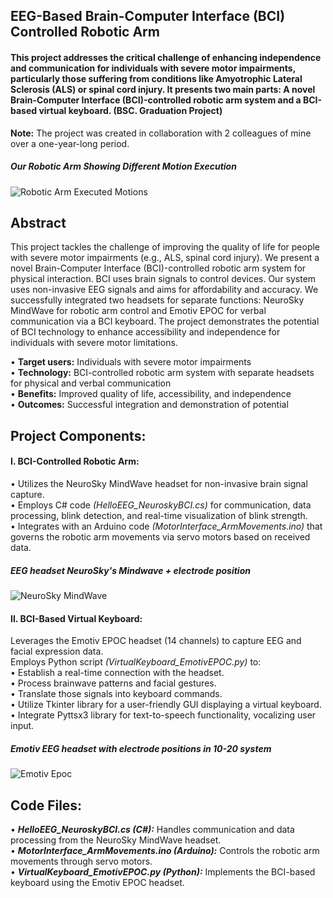 ## EEG-Based Brain-Computer Interface (BCI) Controlled Robotic Arm

#### This project addresses the critical challenge of enhancing independence and communication for individuals with severe motor impairments, particularly those suffering from conditions like Amyotrophic Lateral Sclerosis (ALS) or spinal cord injury. It presents two main parts: A novel Brain-Computer Interface (BCI)-controlled robotic arm system and a BCI-based virtual keyboard. (BSC. Graduation Project)

**Note:** The project was created in collaboration with 2 colleagues of mine over a one-year-long period.

##### Our Robotic Arm Showing Different Motion Execution
![Robotic Arm Executed Motions](https://imgur.com/enYOTtZ.png)
## Abstract

This project tackles the challenge of improving the quality of life for people with severe motor impairments (e.g., ALS, spinal cord injury). We present a novel Brain-Computer Interface (BCI)-controlled robotic arm system for physical interaction.  BCI uses brain signals to control devices.  Our system uses non-invasive EEG signals and aims for affordability and accuracy.  We successfully integrated two headsets for separate functions: NeuroSky MindWave for robotic arm control and Emotiv EPOC for verbal communication via a BCI keyboard. The project demonstrates the potential of BCI technology to enhance accessibility and independence for individuals with severe motor limitations.

• **Target users:** Individuals with severe motor impairments  
• **Technology:** BCI-controlled robotic arm system with separate headsets for physical and verbal communication   
• **Benefits:** Improved quality of life, accessibility, and independence       
• **Outcomes:** Successful integration and demonstration of potential

## Project Components:

#### I. BCI-Controlled Robotic Arm:
   •  Utilizes the NeuroSky MindWave headset for non-invasive brain signal capture.  
   •  Employs C# code *(HelloEEG_NeuroskyBCI.cs)* for communication, data processing, blink detection, and real-time visualization of blink strength.  
   •  Integrates with an Arduino code *(MotorInterface_ArmMovements.ino)* that governs the robotic arm movements via servo motors based on received data.  

##### EEG headset NeuroSky's Mindwave + electrode position
![NeuroSky MindWave](https://i.imgur.com/bLIdDUI.png)

#### II. BCI-Based Virtual Keyboard:
   Leverages the Emotiv EPOC headset (14 channels) to capture EEG and facial expression data.   
   Employs Python script *(VirtualKeyboard_EmotivEPOC.py)* to:   
   • Establish a real-time connection with the headset.   
   • Process brainwave patterns and facial gestures.   
   • Translate those signals into keyboard commands.   
   • Utilize Tkinter library for a user-friendly GUI displaying a virtual keyboard.   
   • Integrate Pyttsx3 library for text-to-speech functionality, vocalizing user input.  

##### Emotiv EEG headset with electrode positions in 10-20 system
![Emotiv Epoc](https://i.imgur.com/b7svuzI.png)


## Code Files:

• ***HelloEEG_NeuroskyBCI.cs (C#):*** Handles communication and data processing from the NeuroSky MindWave headset.   
• ***MotorInterface_ArmMovements.ino (Arduino):*** Controls the robotic arm movements through servo motors.   
• ***VirtualKeyboard_EmotivEPOC.py (Python):*** Implements the BCI-based keyboard using the Emotiv EPOC headset.    

